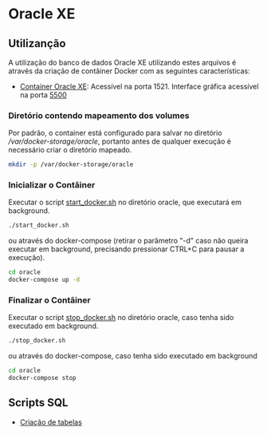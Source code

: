 # Oracle XE

## Utilizanção

A utilização do banco de dados Oracle XE utilizando estes arquivos é através da criação de contâiner Docker com as seguintes características:

- [Container Oracle XE](docker-compose.yml): Acessível na porta 1521. Interface gráfica acessível na porta [5500](http://localhost:5500/)

### Diretório contendo mapeamento dos volumes

Por padrão, o container está configurado para salvar no diretório */var/docker-storage/oracle*, portanto antes de qualquer execução é necessário criar o diretório mapeado.

```bash
mkdir -p /var/docker-storage/oracle
```

### Inicializar o Contâiner

Executar o script [start_docker.sh](start_docker.sh) no diretório oracle, que executará em background.

```bash
./start_docker.sh
```

ou através do docker-compose (retirar o parâmetro "-d" caso não queira executar em background, precisando pressionar CTRL+C para pausar a execução).

```bash
cd oracle
docker-compose up -d
```

### Finalizar o Contâiner

Executar o script [stop_docker.sh](stop_docker.sh) no diretório oracle, caso tenha sido executado em background.

```bash
./stop_docker.sh
```

ou através do docker-compose, caso tenha sido executado em background

```bash
cd oracle
docker-compose stop
```

## Scripts SQL

- [Criação de tabelas](create_tables.sql)
